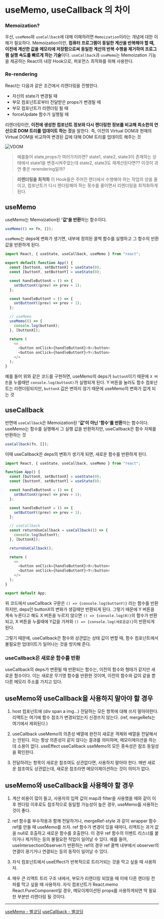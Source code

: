 # useMemo, useCallback 의 차이

### Memoization?

우선, `useMemo`와 `useCallback`에 대해 이해하려면 `Memoization`이라는 개념에 대한 이해가 필요하다.
Memoization이란, **컴퓨터 프로그램이 동일한 계산을 반복해야 할 때, 이전에 계산한 값을 메모리에 저장함으로써 동일한 계산의 반복 수행을 제거하여 프로그램 실행 속도를 빠르게 하는 기술**이다. `useCallback`과 `useMemo`는 Memoization 기능을 제공하는 React의 내장 Hook으로, 퍼포먼스 최적화를 위해 사용한다.

### Re-rendering

React는 다음과 같은 조건에서 리렌더링을 진행한다.

- 자신의 state가 변경될 때
- 부모 컴포넌트로부터 전달받은 props가 변경될 때
- 부모 컴포넌트가 리렌더링 될 때
- forceUpdate 함수가 실행될 때

리렌더링이란, **이전에 생성한 컴포넌트 정보와 다시 렌더링한 정보를 비교해 최소한의 연산으로 DOM 트리를 업데이트 하는 것**을 말한다.
즉, 이전의 Virtual DOM과 현재의 Virtual DOM을 비교하여 변경된 값에 대해 DOM 트리를 업데이트 해주는 것

![VDOM](https://velog.velcdn.com/images/hang_kem_0531/post/d5db67cd-7185-405b-8430-847e0d147f16/image.png)

> 예를들어 state,props가 여러가지라면?
> state1, state2, state3이 존재하는 상태에서 state1을 변경시켜주었는데 state2, state3도 재계산된다면??
> 이것이 과연 좋은 rerendering일까?

> **리렌더링을 최적화**
> 이 Hook들은 주어진 렌더에서 수행해야 하는 작업의 양을 줄이고, 컴포넌트가 다시 렌더링해야 하는 횟수를 줄이면서 리렌더링을 최적화하게 된다.

## useMemo

useMemo는 Memoization된 **'값'을 반환**하는 함수이다.

```js
useMemo(() => fn, []);
```

`useMemo`는 deps에 변화가 생기면, 내부에 정의된 콜백 함수를 실행하고 그 함수의 반환 값을 반환하게 된다.

```js
import React, { useState, useCallback, useMemo } from "react";

export default function App() {
  const [buttonX, setButtonX] = useState(0);
  const [buttonY, setButtonY] = useState(0);

  const handleButtonX = () => {
    setButtonX((prev) => prev + 1);
  };

  const handleButtonY = () => {
    setButtonY((prev) => prev + 1);
  };

  // useMemo
  useMemo(() => {
    console.log(buttonX);
  }, [buttonX]);

  return (
    <>
      <button onClick={handleButtonX}>X</button>
      <button onClick={handleButtonY}>Y</button>
    </>
  );
}
```

예를 들어 위와 같은 코드를 구현하면, useMemo의 deps가 `buttonX`이기 때문에 `X 버튼`을 누를때만 `console.log(buttonX)`가 실행되게 된다.
Y 버튼을 눌러도 함수 컴포넌트는 리렌더링되지만, `buttonX` 값은 변하지 않기 때문에 useMemo의 변화가 없게 되는 것

## useCallback

반면에 `useCallback`은 Memoization된 **'값'이 아닌 '함수'를 반환**하는 함수이다. useMemo는 함수를 실행해서 그 실행 값을 반환하지만, useCallback은 함수 자체를 반환하는 것

```js
useCallback(fn, []);
```

이때 useCallback은 deps의 변화가 생기게 되면, 새로운 함수를 반환하게 된다.

```js
import React, { useState, useCallback, useMemo } from "react";

function App() {
  const [buttonX, setButtonX] = useState(0);
  const [buttonY, setButtonY] = useState(0);

  const handleButtonX = () => {
    setButtonX((prev) => prev + 1);
  };

  const handleButtonY = () => {
    setButtonY((prev) => prev + 1);
  };

  // useCallback
  const returnUseCallback = useCallback(() => {
    console.log(buttonY);
  }, [buttonX]);

  returnUseCallback();

  return (
    <>
      <button onClick={handleButtonX}>X</button>
      <button onClick={handleButtonY}>Y</button>
    </>
  );
}

export default App;
```

위 코드에서 useCallback 구문은 `() => {console.log(buttonY)}` 라는 함수를 반환하지만, deps인 buttonX의 변화가 생길때만 반환되게 된다.
그렇기 때문에 Y 버튼을 계속 누른다고 해도 X 버튼을 누르지 않으면 `() => {console.log(0)}`의 함수가 반환되고, X 버튼을 누를때에 Y값을 가져와 `() => {console.log(새로운값)}`이 반환되게 된다.

그렇기 때문에, useCallback은 함수와 상관없는 상태 값이 변할 때, 함수 컴포넌트에서 불필요한 업데이트가 일어나는 것을 방지해 준다.

### useCallback은 새로운 함수를 반환

useCallback의 deps가 변환될 때 반환되는 함수는, 이전의 함수와 형태가 같지만 새로운 함수이다. 이는 새로운 무기명 함수를 반환한 것이며, 이전의 함수와 값이 같을 뿐 다른 메모리 주소를 가지고 있다.

## useMemo와 useCallback을 사용하지 말아야 할 경우

1. host 컴포넌트에 (div span a img...) 전달하는 모든 항목에 대해 쓰지 말아야한다. 리액트는 여기에 함수 참조가 변경되었는지 신경쓰지 않는다. (ref, mergeRefs는 여기에서 제외된다.)

2. useCallback useMemo의 의존성 배열에 완전히 새로운 객체와 배열을 전달해서는 안된다. 이는 항상 의존성이 같지 않다는 결과를 의미하며, 메모이제이션을 하는데 소용이 없다. useEffect useCallback useMemo의 모든 종속성은 참조 동일성을 확인한다.

3. 전달하려는 항목이 새로운 참조여도 상관없다면, 사용하지 말아야 한다. 매번 새로운 참조여도 상관없는데, 새로운 참조라면 메모이제이션하는 것이 의미가 없다.

## useMemo와 useCallback을 사용해야 할 경우

1. 계산 비용이 많이 들고, 사용자의 입력 값이 map과 filter을 사용했을 때와 같이 이후 렌더링 이후로도 참조적으로 동일할 가능성이 높은 경우, useMemo를 사용하는 것이 좋다.

2. ref 함수를 부수작용과 함께 전달하거나, mergeRef-style 과 같이 wrapper 함수 ref를 만들 때 useMemo를 쓰자. ref 함수가 변경이 있을 때마다, 리액트는 과거 값을 null로 호출하고 새로운 함수를 호출한다. 이 경우 ref 함수의 이벤트 리스너를 붙이거나 제거하는 등의 불필요한 작업이 일어날 수 있다. 예를 들어, useIntersectionObserver가 반환하는 ref의 경우 ref 콜백 내부에서 observer의 연결이 끊기거나 연결되는 등의 동작이 일어날 수 있다.

3. 자식 컴포넌트에서 useEffect가 반복적으로 트리거되는 것을 막고 싶을 때 사용하자.

4. 매우 큰 리액트 트리 구조 내에서, 부모가 리렌더링 되었을 때 이에 다른 렌더링 전파를 막고 싶을 때 사용하자. 자식 컴포넌트가 React.memo React.PureComponent일 경우, 메모이제이션된 props를 사용하게되면 딱 필요한 부분만 리렌더링 될 것이다.

---

[useMemo - 별코딩](https://youtu.be/e-CnI8Q5RY4)
[useCallback - 별코딩](https://youtu.be/XfUF9qLa3mU)
